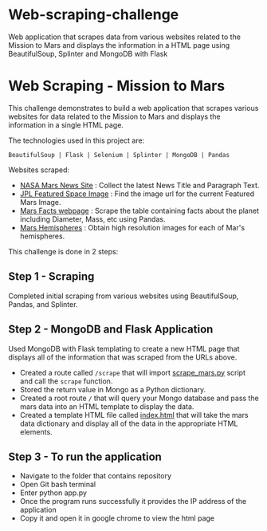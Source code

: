 # Web-scraping-challenge
Web application that scrapes data from various websites related to the Mission to Mars and displays the information in a HTML page using BeautifulSoup, Splinter  and MongoDB with Flask

# Web Scraping - Mission to Mars

This challenge demonstrates to build a web application that scrapes various websites for data related to the Mission to Mars and displays the information in a single HTML page. 

The technologies used in this project are:

` BeautifulSoup | Flask | Selenium | Splinter | MongoDB | Pandas `

Websites scraped:
- [NASA Mars News Site](https://redplanetscience.com/) : Collect the latest News Title and Paragraph Text. 
- [JPL Featured Space Image](https://spaceimages-mars.com/) : Find the image url for the current Featured Mars Image.
- [ Mars Facts webpage](https://galaxyfacts-mars.com/) : Scrape the table containing facts about the planet including Diameter, Mass, etc using Pandas.
- [ Mars Hemispheres](https://marshemispheres.com/) : Obtain high resolution images for each of Mar's hemispheres.


This challenge is done in 2 steps:

## Step 1 - Scraping

Completed initial scraping from various websites using BeautifulSoup, Pandas, and Splinter.

## Step 2 - MongoDB and Flask Application

Used MongoDB with Flask templating to create a new HTML page that displays all of the information that was scraped from the URLs above.

* Created a route called `/scrape` that will import [scrape_mars.py](scrape_mars.py) script and call the `scrape` function.
* Stored the return value in Mongo as a Python dictionary.
* Created a root route `/` that will query your Mongo database and pass the mars data into an HTML template to display the data.
* Created a template HTML file called [index.html](index.html) that will take the mars data dictionary and display all of the data in the appropriate HTML elements. 

## Step 3 - To run the application

* Navigate to the folder that contains repository
* Open Git bash terminal
* Enter python app.py
* Once the program runs successfully it provides the IP address of the application
* Copy it and open it in google chrome to view the html page 


